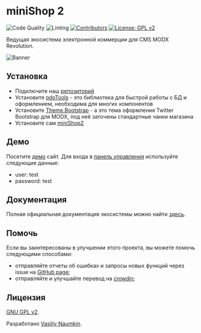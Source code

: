 # miniShop 2

![Code Quality](https://github.com/modx-pro/miniShop2/actions/workflows/phpcs.yml/badge.svg)
![Linting](https://github.com/modx-pro/miniShop2/actions/workflows/lint.yml/badge.svg)
[![Contributors](https://img.shields.io/github/contributors/modx-pro/miniShop2.svg?style=flat-square)](https://github.com/modx-pro/miniShop2/graphs/contributors)
[![License: GPL v2](https://img.shields.io/badge/License-GPL%20v2-blue.svg?style=flat-square)](https://www.gnu.org/licenses/gpl-2.0)

Ведущая экосистема электронной коммерции для CMS MODX Revolution.

![Banner](https://file.modx.pro/files/3/2/0/320623bc5e63ec239ffdf21e56ee5d88.png)

## Установка

- Подключите наш [репозиторий](https://modstore.pro/info/connection)
- Установите [pdoTools](https://modstore.pro/packages/utilities/pdotools) - это библиотека для быстрой работы с БД и оформлением, необходима для многих компонентов
- Установите [Theme.Bootstrap](https://modstore.pro/packages/sites-themes/theme.bootstrap) - а это тема оформления Twitter Bootstrap для MODX, под неё заточены стандартные чанки магазина
- Установите сам [miniShop2](https://modstore.pro/packages/ecommerce/minishop2)

## Демо

Посетите [демо](https://minishop2.com/) сайт. Для входа в [панель управления](https://minishop2.com/manager/) используйте следующие данные:

- user: test
- password: test

## Документация

Полная официальная документация экосистемы можно найти [здесь](https://docs.modx.pro/komponentyi/minishop2).

## Помочь

Если вы заинтересованы в улучшении этого проекта, вы можете помочь следующими способами:

- отправляйте отчеты об ошибках и запросы новых функций через issue на [GitHub page](https://github.com/modx-pro/miniShop2/issues);
- отправляйте и улучшайте перевод на [crowdin](https://crowdin.com/project/minishop2-ecommerce);

## Лицензия

[GNU GPL v2](https://opensource.org/licenses/GPL-2.0).

Разработано [Vasiliy Naumkin](https://github.com/bezumkin).
